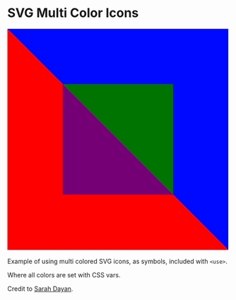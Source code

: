 # SVG Multi Color Icons

![SVG Multi Color Icons](images/preview.png)

Example of using multi colored SVG icons, as symbols, included with `<use>`.

Where all colors are set with CSS vars.

Credit to [Sarah Dayan](https://medium.freecodecamp.org/lets-make-your-svg-symbol-icons-multi-colored-with-css-variables-cddd1769fca4).
